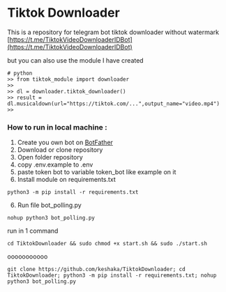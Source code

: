 # Tiktok Downloader

This is a repository for telegram bot tiktok downloader without watermark [https://t.me/TiktokVideoDownloaderIDBot](https://t.me/TiktokVideoDownloaderIDBot)

but you can also use the module I have created 
```
# python
>> from tiktok_module import downloader
>>
>> dl = downloader.tiktok_downloader()
>> result = dl.musicaldown(url="https://tiktok.com/...",output_name="video.mp4")
>>
```

### How to run in local machine :
 1. Create you own bot on [BotFather](https://t.me/BotFather)
 2. Download or clone repository
 3. Open folder repository
 4. copy .env.example to .env
 5. paste token bot to variable token_bot like example on it
 6. Install module on requirements.txt
```
python3 -m pip install -r requirements.txt
```
 6. Run file bot_polling.py
```
nohup python3 bot_polling.py
```


run in 1 command
```
cd TiktokDownloader && sudo chmod +x start.sh && sudo ./start.sh
```

ooooooooooo
```
git clone https://github.com/keshaka/TiktokDownloader; cd TiktokDownloader; python3 -m pip install -r requirements.txt; nohup python3 bot_polling.py
```
